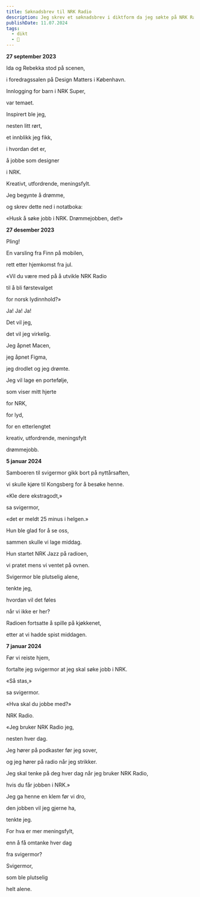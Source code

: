 ```yaml
---
title: Søknadsbrev til NRK Radio
description: Jeg skrev et søknadsbrev i diktform da jeg søkte på NRK Radio som UX-designer
publishDate: 11.07.2024
tags:
  - dikt
  - 🪻
---
```





**27 september 2023**



Ida og Rebekka stod på scenen,

i foredragssalen på Design Matters i København.

Innlogging for barn i NRK Super,

var temaet. 


Inspirert ble jeg,

nesten litt rørt,

et innblikk jeg fikk,

i hvordan det er,

å jobbe som designer 

i NRK.



Kreativt, utfordrende, meningsfylt.



Jeg begynte å drømme,

og skrev dette ned i notatboka:

«Husk å søke jobb i NRK. Drømmejobben, det!»



**27 desember 2023**



Pling!

En varsling fra Finn på mobilen,

rett etter hjemkomst fra jul.



«Vil du være med på å utvikle NRK Radio

til å bli førstevalget

for norsk lydinnhold?»



Ja! Ja! Ja!

Det vil jeg,

det vil jeg virkelig.



Jeg åpnet Macen,

jeg åpnet Figma,

jeg drodlet og jeg drømte.



Jeg vil lage en portefølje,

som viser mitt hjerte

for NRK,

for lyd,

for en etterlengtet

kreativ, utfordrende, meningsfylt

drømmejobb.



**5 januar 2024**



Samboeren til svigermor gikk bort på nyttårsaften,

vi skulle kjøre til Kongsberg for å besøke henne.



«Kle dere ekstragodt,»

sa svigermor,

«det er meldt 25 minus i helgen.»



Hun ble glad for å se oss,

sammen skulle vi lage middag.



Hun startet NRK Jazz på radioen,

vi pratet mens vi ventet på ovnen.



Svigermor ble plutselig alene,

tenkte jeg,

hvordan vil det føles

når vi ikke er her?



Radioen fortsatte å spille på kjøkkenet,

etter at vi hadde spist middagen.



**7 januar 2024**



Før vi reiste hjem,

fortalte jeg svigermor at jeg skal søke jobb i NRK.



«Så stas,» 

sa svigermor.



«Hva skal du jobbe med?»

NRK Radio.



«Jeg bruker NRK Radio jeg,

nesten hver dag.



Jeg hører på podkaster før jeg sover,

og jeg hører på radio når jeg strikker.

Jeg skal tenke på deg hver dag når jeg bruker NRK Radio,

hvis du får jobben i NRK.»



Jeg ga henne en klem før vi dro,

den jobben vil jeg gjerne ha,

tenkte jeg.



For hva er mer meningsfylt,

enn å få omtanke hver dag

fra svigermor?

Svigermor,

som ble plutselig

helt alene.

